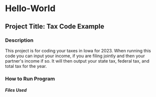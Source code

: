 # Hello-World

## Project Title: Tax Code Example


### Description
This project is for coding your taxes in Iowa for 2023. When running this code you can input your income, if you are filing jointly and then your partner's income if so. It will then output your state tax, federal tax, and total tax for the year.

### How to Run Program

##### Files Used
